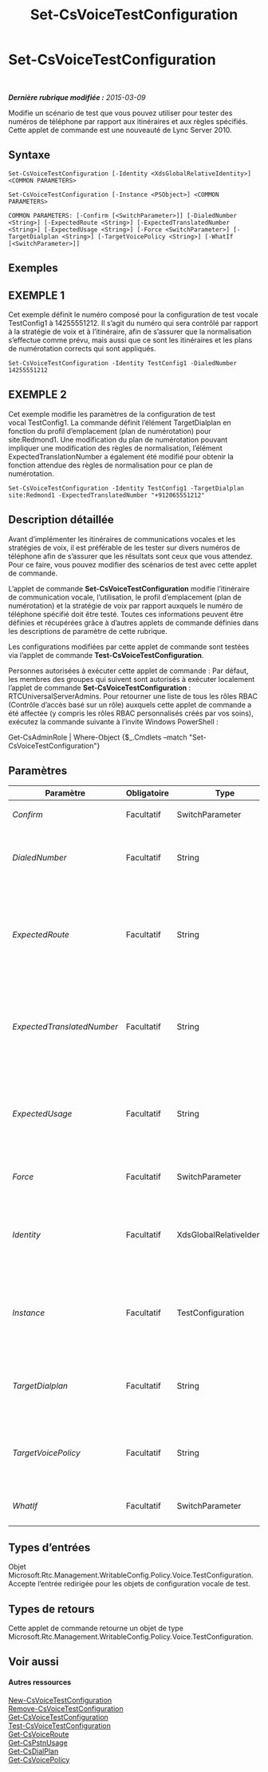 ﻿---
title: Set-CsVoiceTestConfiguration
TOCTitle: Set-CsVoiceTestConfiguration
ms:assetid: 7b95fc95-ec0e-4bb3-aed1-e8b72e305999
ms:mtpsurl: https://technet.microsoft.com/fr-fr/library/Gg398614(v=OCS.15)
ms:contentKeyID: 49297834
ms.date: 05/20/2016
mtps_version: v=OCS.15
ms.translationtype: HT
---

# Set-CsVoiceTestConfiguration

 

_**Dernière rubrique modifiée :** 2015-03-09_

Modifie un scénario de test que vous pouvez utiliser pour tester des numéros de téléphone par rapport aux itinéraires et aux règles spécifiés. Cette applet de commande est une nouveauté de Lync Server 2010.

## Syntaxe

    Set-CsVoiceTestConfiguration [-Identity <XdsGlobalRelativeIdentity>] <COMMON PARAMETERS>

    Set-CsVoiceTestConfiguration [-Instance <PSObject>] <COMMON PARAMETERS>

    COMMON PARAMETERS: [-Confirm [<SwitchParameter>]] [-DialedNumber <String>] [-ExpectedRoute <String>] [-ExpectedTranslatedNumber <String>] [-ExpectedUsage <String>] [-Force <SwitchParameter>] [-TargetDialplan <String>] [-TargetVoicePolicy <String>] [-WhatIf [<SwitchParameter>]]

## Exemples

## EXEMPLE 1

Cet exemple définit le numéro composé pour la configuration de test vocale TestConfig1 à 14255551212. Il s’agit du numéro qui sera contrôlé par rapport à la stratégie de voix et à l’itinéraire, afin de s’assurer que la normalisation s’effectue comme prévu, mais aussi que ce sont les itinéraires et les plans de numérotation corrects qui sont appliqués.

    Set-CsVoiceTestConfiguration -Identity TestConfig1 -DialedNumber 14255551212

## EXEMPLE 2

Cet exemple modifie les paramètres de la configuration de test vocal TestConfig1. La commande définit l’élément TargetDialplan en fonction du profil d’emplacement (plan de numérotation) pour site:Redmond1. Une modification du plan de numérotation pouvant impliquer une modification des règles de normalisation, l’élément ExpectedTranslationNumber a également été modifié pour obtenir la fonction attendue des règles de normalisation pour ce plan de numérotation.

    Set-CsVoiceTestConfiguration -Identity TestConfig1 -TargetDialplan site:Redmond1 -ExpectedTranslatedNumber "+912065551212"

## Description détaillée

Avant d’implémenter les itinéraires de communications vocales et les stratégies de voix, il est préférable de les tester sur divers numéros de téléphone afin de s’assurer que les résultats sont ceux que vous attendez. Pour ce faire, vous pouvez modifier des scénarios de test avec cette applet de commande.

L’applet de commande **Set-CsVoiceTestConfiguration** modifie l’itinéraire de communication vocale, l’utilisation, le profil d’emplacement (plan de numérotation) et la stratégie de voix par rapport auxquels le numéro de téléphone spécifié doit être testé. Toutes ces informations peuvent être définies et récupérées grâce à d’autres applets de commande définies dans les descriptions de paramètre de cette rubrique.

Les configurations modifiées par cette applet de commande sont testées via l’applet de commande **Test-CsVoiceTestConfiguration**.

Personnes autorisées à exécuter cette applet de commande : Par défaut, les membres des groupes qui suivent sont autorisés à exécuter localement l’applet de commande **Set-CsVoiceTestConfiguration** : RTCUniversalServerAdmins. Pour retourner une liste de tous les rôles RBAC (Contrôle d’accès basé sur un rôle) auxquels cette applet de commande a été affectée (y compris les rôles RBAC personnalisés créés par vos soins), exécutez la commande suivante à l’invite Windows PowerShell :

Get-CsAdminRole | Where-Object {$\_.Cmdlets –match "Set-CsVoiceTestConfiguration"}

## Paramètres


<table>
<colgroup>
<col style="width: 25%" />
<col style="width: 25%" />
<col style="width: 25%" />
<col style="width: 25%" />
</colgroup>
<thead>
<tr class="header">
<th>Paramètre</th>
<th>Obligatoire</th>
<th>Type</th>
<th>Description</th>
</tr>
</thead>
<tbody>
<tr class="odd">
<td><p><em>Confirm</em></p></td>
<td><p>Facultatif</p></td>
<td><p>SwitchParameter</p></td>
<td><p>Vous demande confirmation avant d’exécuter la commande.</p></td>
</tr>
<tr class="even">
<td><p><em>DialedNumber</em></p></td>
<td><p>Facultatif</p></td>
<td><p>String</p></td>
<td><p>Numéro de téléphone que vous souhaitez utiliser pour tester les stratégies, les utilisations, etc.</p>
<p>Ne doit pas comporter plus de 512 caractères.</p></td>
</tr>
<tr class="odd">
<td><p><em>ExpectedRoute</em></p></td>
<td><p>Facultatif</p></td>
<td><p>String</p></td>
<td><p>Nom de l’itinéraire de communications vocales qui doit être utilisé lors du test de configuration. Si un autre itinéraire est appliqué avec le plan de numérotation (profil d’emplacement) cible et la stratégie de voix, le test échouera. Vous pouvez récupérer les itinéraires de communications vocales disponibles en appelant l’applet de commande <strong>Get-CsVoiceRoute</strong>.</p>
<p>Ne doit pas comporter plus de 256 caractères.</p></td>
</tr>
<tr class="even">
<td><p><em>ExpectedTranslatedNumber</em></p></td>
<td><p>Facultatif</p></td>
<td><p>String</p></td>
<td><p>Numéro de téléphone au format souhaité à l’issue de la traduction. Il s’agit de la valeur du paramètre DialedNumber une fois la normalisation effectuée. Si vous exécutez l’applet de commande <strong>Test-CsVoiceTestConfiguration</strong> et que DialedNumber ne génère pas la valeur de ExpectedTranslatedNumber, le test échouera.</p>
<p>Ne doit pas comporter plus de 512 caractères.</p></td>
</tr>
<tr class="odd">
<td><p><em>ExpectedUsage</em></p></td>
<td><p>Facultatif</p></td>
<td><p>String</p></td>
<td><p>Nom de l’utilisation du réseau PSTN prévue pour le test de configuration. Si un autre réseau PSTN est utilisé avec le plan de numérotation (profil d’emplacement) et la stratégie de voix cibles, le test échouera. Vous pouvez récupérer les utilisations disponibles en appelant l’applet de commande <strong>Get-CsPstnUsage</strong>.</p>
<p>Ne doit pas comporter plus de 256 caractères.</p></td>
</tr>
<tr class="even">
<td><p><em>Force</em></p></td>
<td><p>Facultatif</p></td>
<td><p>SwitchParameter</p></td>
<td><p>Supprime les invites de confirmation qui s’affichent avant d’effectuer des modifications.</p></td>
</tr>
<tr class="odd">
<td><p><em>Identity</em></p></td>
<td><p>Facultatif</p></td>
<td><p>XdsGlobalRelativeIdentity</p></td>
<td><p>Chaîne qui identifie de manière unique le scénario de test que vous souhaitez modifier.</p>
<p>La valeur de ce paramètre n’inclut pas l’étendue, car cet objet ne peut être créé que dans l’étendue globale. Par conséquent, seul un nom unique est requis.</p></td>
</tr>
<tr class="even">
<td><p><em>Instance</em></p></td>
<td><p>Facultatif</p></td>
<td><p>TestConfiguration</p></td>
<td><p>Objet de type Microsoft.Rtc.Management.WritableConfig.Policy.Voice.TestConfiguration qui contient la configuration de test vocal existante, ainsi que les changements que vous souhaitez apporter à cette configuration. Ce type d’objet peut être récupéré par l’appel de l’applet de commande <strong>Get-CsVoiceTestConfiguraton</strong>.</p></td>
</tr>
<tr class="odd">
<td><p><em>TargetDialplan</em></p></td>
<td><p>Facultatif</p></td>
<td><p>String</p></td>
<td><p>Identité du plan de numérotation à utiliser pour ce test. Les plans de numérotation peuvent être récupérés en appelant l’applet de commande <strong>Get-CsDialPlan</strong>.</p>
<p>Ne doit pas comporter plus de 40 caractères.</p></td>
</tr>
<tr class="even">
<td><p><em>TargetVoicePolicy</em></p></td>
<td><p>Facultatif</p></td>
<td><p>String</p></td>
<td><p>Identité de la stratégie de voix sur laquelle ce test est exécuté. Les stratégies de voix peuvent être récupérées en appelant l’applet de commande <strong>Get-CsVoicePolicy</strong>.</p>
<p>Ne doit pas comporter plus de 40 caractères.</p></td>
</tr>
<tr class="odd">
<td><p><em>WhatIf</em></p></td>
<td><p>Facultatif</p></td>
<td><p>SwitchParameter</p></td>
<td><p>Décrit ce qui se passe si vous exécutez la commande sans l’exécuter réellement.</p></td>
</tr>
</tbody>
</table>


## Types d’entrées

Objet Microsoft.Rtc.Management.WritableConfig.Policy.Voice.TestConfiguration. Accepte l’entrée redirigée pour les objets de configuration vocale de test.

## Types de retours

Cette applet de commande retourne un objet de type Microsoft.Rtc.Management.WritableConfig.Policy.Voice.TestConfiguration.

## Voir aussi

#### Autres ressources

[New-CsVoiceTestConfiguration](new-csvoicetestconfiguration.md)  
[Remove-CsVoiceTestConfiguration](remove-csvoicetestconfiguration.md)  
[Get-CsVoiceTestConfiguration](get-csvoicetestconfiguration.md)  
[Test-CsVoiceTestConfiguration](test-csvoicetestconfiguration.md)  
[Get-CsVoiceRoute](get-csvoiceroute.md)  
[Get-CsPstnUsage](get-cspstnusage.md)  
[Get-CsDialPlan](get-csdialplan.md)  
[Get-CsVoicePolicy](get-csvoicepolicy.md)


